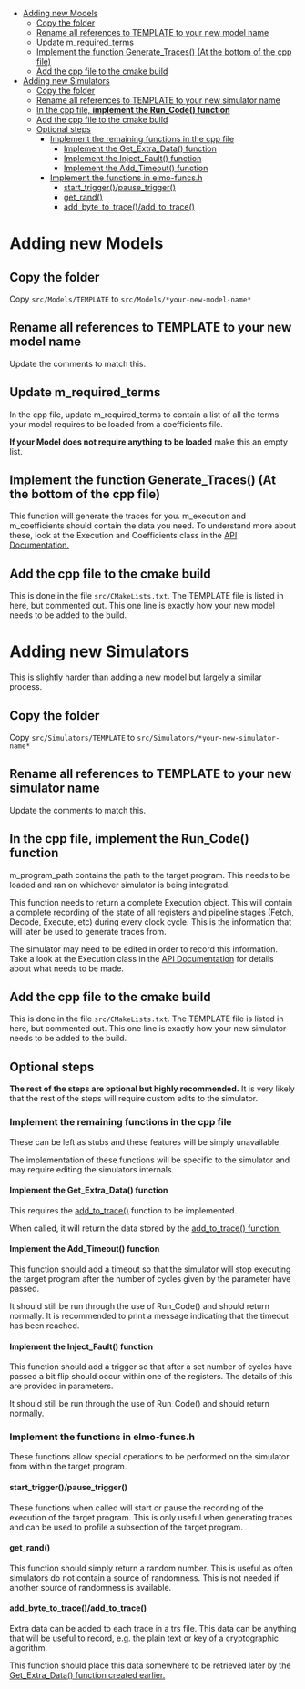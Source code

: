 

<!-- toc -->

- [Adding new Models](#adding-new-models)
  * [Copy the folder](#copy-the-folder)
  * [Rename all references to TEMPLATE to your new model name](#rename-all-references-to-template-to-your-new-model-name)
  * [Update m_required_terms](#update-m_required_terms)
  * [Implement the function Generate_Traces() (At the bottom of the cpp file)](#implement-the-function-generate_traces-at-the-bottom-of-the-cpp-file)
  * [Add the cpp file to the cmake build](#add-the-cpp-file-to-the-cmake-build)
- [Adding new Simulators](#adding-new-simulators)
  * [Copy the folder](#copy-the-folder-1)
  * [Rename all references to TEMPLATE to your new simulator name](#rename-all-references-to-template-to-your-new-simulator-name)
  * [In the cpp file, **implement the Run_Code() function**](#in-the-cpp-file-implement-the-run_code-function)
  * [Add the cpp file to the cmake build](#add-the-cpp-file-to-the-cmake-build-1)
  * [Optional steps](#optional-steps)
    + [Implement the remaining functions in the cpp file](#implement-the-remaining-functions-in-the-cpp-file)
      - [Implement the Get_Extra_Data() function](#implement-the-get_extra_data-function)
      - [Implement the Inject_Fault() function](#implement-the-inject_fault-function)
      - [Implement the Add_Timeout() function](#implement-the-add_timeout-function)
    + [Implement the functions in elmo-funcs.h](#implement-the-functions-in-elmo-funcsh)
      - [start_trigger()/pause_trigger()](#start_triggerpause_trigger)
      - [get_rand()](#get_rand)
      - [add_byte_to_trace()/add_to_trace()](#add_byte_to_traceadd_to_trace)

<!-- tocstop -->

# Adding new Models

## Copy the folder 
Copy `src/Models/TEMPLATE` to `src/Models/*your-new-model-name*`

## Rename all references to TEMPLATE to your new model name
Update the comments to match this.

## Update m_required_terms
In the cpp file, update m_required_terms to contain a list of all the terms 
your model requires to be loaded from a coefficients file.

**If your Model does not require anything to be loaded** make this an empty
list.

## Implement the function Generate_Traces() (At the bottom of the cpp file)

This function will generate the traces for you. m_execution and m_coefficients 
should contain the data you need. To understand more about these, look at the 
Execution and Coefficients class in the 
[API Documentation.](README.md#api-documentation)

## Add the cpp file to the cmake build
This is done in the file `src/CMakeLists.txt`. The TEMPLATE file is listed in 
here, but commented out. This one line is exactly how your new model needs to 
be added to the build.

# Adding new Simulators

This is slightly harder than adding a new model but largely a similar 
process.

## Copy the folder 
Copy `src/Simulators/TEMPLATE` to `src/Simulators/*your-new-simulator-name*`

## Rename all references to TEMPLATE to your new simulator name
Update the comments to match this.

## In the cpp file, **implement the Run_Code() function**
m_program_path contains the path to the target program. This needs to be loaded 
and ran on whichever simulator is being integrated.

This function needs to return a complete Execution object. This will contain 
a complete recording of the state of all registers and pipeline stages 
(Fetch, Decode, Execute, etc) during every clock cycle. This is the information 
that will later be used to generate traces from.

The simulator may need to be edited in order to record this information.
Take a look at the Execution class in the 
[API Documentation](README.md#api-documentation) for details about what needs 
to be made.

## Add the cpp file to the cmake build
This is done in the file `src/CMakeLists.txt`. The TEMPLATE file is listed in 
here, but commented out. This one line is exactly how your new simulator needs 
to be added to the build.

## Optional steps

**The rest of the steps are optional but highly recommended.** It is very likely
that the rest of the steps will require custom edits to the simulator.

### Implement the remaining functions in the cpp file
These can be left as stubs and these features will be simply unavailable.

The implementation of these functions will be specific to the simulator and may 
require editing the simulators internals.

#### Implement the Get_Extra_Data() function

This requires the [add_to_trace()](#implement-the-get_extra_data-function) 
function to be implemented.

When called, it will return the data stored by the 
[add_to_trace() function.](#implement-the-get_extra_data-function) 

#### Implement the Add_Timeout() function

This function should add a timeout so that the simulator will stop executing 
the target program after the number of cycles given by the parameter have 
passed.

It should still be run through the use of Run_Code() and 
should return normally. It is recommended to print a message indicating that the 
timeout has been reached.

#### Implement the Inject_Fault() function

This function should add a trigger so that after a set number of cycles have 
passed a bit flip should occur within one of the registers. The details of this 
are provided in parameters.

It should still be run through the use of Run_Code() and 
should return normally.

### Implement the functions in elmo-funcs.h

These functions allow special operations to be performed on the simulator from 
within the target program.

#### start_trigger()/pause_trigger()

These functions when called will start or pause the recording of the execution 
of the target program. This is only useful when generating traces and can be 
used to profile a subsection of the target program.

#### get_rand()

This function should simply return a random number. This is useful as often 
simulators do not contain a source of randomness. This is not needed if another 
source of randomness is available.

#### add_byte_to_trace()/add_to_trace()

Extra data can be added to each trace in a trs file. This data can be anything 
that will be useful to record, e.g. the plain text or key of a cryptographic 
algorithm.

This function should place this data somewhere to be retrieved later by the 
[Get_Extra_Data() function created earlier.](#implement-the-get_extra_data-function)
